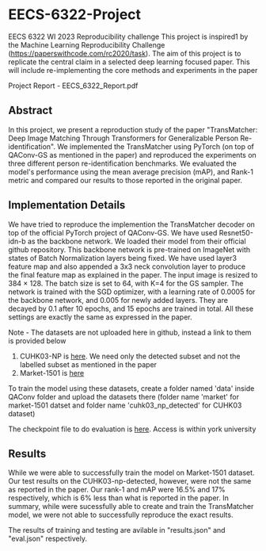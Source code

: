 # EECS-6322-Project
EECS 6322 WI 2023 Reproducibility challenge
This project is inspired1 by the Machine Learning Reproducibility Challenge
(https://paperswithcode.com/rc2020/task). The aim of this project is to
replicate the central claim in a selected deep learning focused paper. This
will include re-implementing the core methods and experiments in the paper

Project Report - EECS_6322_Report.pdf

## Abstract
In this project, we present a reproduction study of the paper "TransMatcher: Deep Image Matching Through Transformers for Generalizable Person Re-identification". We implemented the TransMatcher using PyTorch (on top of QAConv-GS as mentioned in the paper) and reproduced the experiments on three different person re-identification benchmarks. We evaluated the model's performance using the mean average precision (mAP), and Rank-1 metric and compared our results to those reported in the original paper.

## Implementation Details

We have tried to reproduce the implemention the TransMatcher decoder on top of the official PyTorch project of QAConv-GS. We have used Resnet50-idn-b as the backbone network. We loaded their model from their official github repository. This backbone network is pre-trained on ImageNet with states of Batch Normalization layers being fixed. We have used layer3 feature map and also appended a 3x3 neck convolution layer to produce the final feature map as explained in the paper. The input image is resized to 384 × 128. The batch size is set to 64, with K=4 for the GS sampler. The network is trained with the SGD optimizer, with a learning rate of 0.0005 for the backbone network, and 0.005 for newly added layers. They are decayed by 0.1 after 10 epochs, and 15 epochs are trained in total. All these settings are exactly the same as expressed in the paper.

Note - The datasets are not uploaded here in github, instead a link to them is provided below
 1. CUHK03-NP is [here](https://github.com/zhunzhong07/person-re-ranking/blob/master/CUHK03-NP/README.md). We need only the detected subset and not the labelled subset as mentioned in the paper
 2. Market-1501 is [here](https://zheng-lab.cecs.anu.edu.au/Project/project_reid.html)

To train the model using these datasets, create a folder named 'data' inside QAConv folder and upload the datasets there (folder name 'market' for market-1501 datset and folder name 'cuhk03_np_detected' for CUHK03 dataset)

The checkpoint file to do evaluation is [here](https://yuoffice-my.sharepoint.com/:f:/g/personal/msivakum_yorku_ca/Eu00buljiBVGgimzZwCkbnUBtb79SSrsb8gk_YcagmnygQ?e=NW9GZf). Access is within york university

## Results

While we were able to successfully train the model on Market-1501 dataset. Our test results on the CUHK03-np-detected, however, were not the same as reported in the paper. Our rank-1 and mAP were 16.5% and 17% respectively, which is 6% less than what is reported in the paper. In summary, while were sucessfully able to create and train the TransMatcher model, we were not able to successfully reproduce the exact results.

The results of training and testing are avilable in "results.json" and "eval.json" respectively.

